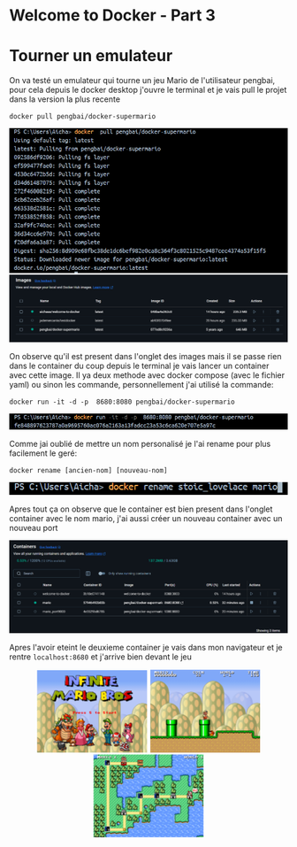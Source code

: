 # Welcome to Docker - Part 3

# Tourner un emulateur 

On va testé un emulateur qui tourne un jeu Mario de l'utilisateur pengbai, pour cela depuis le docker desktop j'ouvre le terminal et je vais pull le projet dans la version la plus recente

``` 
docker pull pengbai/docker-supermario
```
  ![Resultat](image/31.png)
  ![Resultat](image/32.png)
 
On observe qu'il est present dans l'onglet des images mais il se passe rien dans le container du coup depuis le terminal je vais lancer un container avec cette image. Il ya deux methode avec docker compose (avec le fichier yaml) ou sinon les commande, personnellement j'ai utilisé la commande:

```
docker run -it -d -p  8680:8080 pengbai/docker-supermario
```
![Resultat](image/33.png)

Comme jai oublié de mettre un nom personalisé je l'ai rename pour plus facilement le geré:
```
docker rename [ancien-nom] [nouveau-nom]
```
![Resultat](image/34.png)

Apres tout ça on observe que le container est bien present dans l'onglet container avec le nom mario, j'ai aussi créer un nouveau container avec un nouveau port

![Resultat](image/35.png)


Apres l'avoir eteint le deuxieme container je vais dans mon navigateur et je rentre `localhost:8680` et j'arrive bien devant le jeu

<p align="center">
  <img src="image/36.png" width="200"/>
  <img src="image/37.png" width="200"/>
  <img src="image/38.png" width="200"/>
</p>

